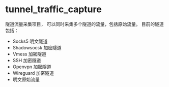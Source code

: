 # tunnel_traffic_capture
隧道流量采集项目， 可以同时采集多个隧道的流量，包括原始流量。
目前的隧道包括：

- Socks5 明文隧道
- Shadowsocsk 加密隧道
- Vmess 加密隧道
- SSH 加密隧道
- Openvpn 加密隧道
- Wireguard 加密隧道
- 明文原始流量
